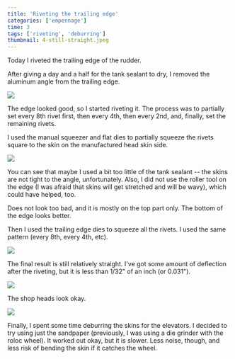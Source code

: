 ```yaml
---
title: 'Riveting the trailing edge'
categories: ['empennage']
time: 3
tags: ['riveting', 'deburring']
thumbnail: 4-still-straight.jpeg
---
```


Today I riveted the trailing edge of the rudder.

<!-- more -->

After giving a day and a half for the tank sealant to dry, I removed the aluminum angle from the trailing edge.

![](0-angle-removed.jpeg)

The edge looked good, so I started riveting it. The process was to partially set every 8th rivet first, then every 4th, then every 2nd, and, finally, set the remaining rivets.

I used the manual squeezer and flat dies to partially squeeze the rivets square to the skin on the manufactured head skin side.

![](2-partially-set-rivets.jpeg)

You can see that maybe I used a bit too little of the tank sealant -- the skins are not tight to the angle, unfortunately. Also, I did not use the roller tool on the edge (I was afraid that skins will get stretched and will be wavy), which could have helped, too.

Does not look too bad, and it is mostly on the top part only. The bottom of the edge looks better. 

Then I used the trailing edge dies to squeeze all the rivets. I used the same pattern (every 8th, every 4th, etc).

![](3-trailing-edge-dies.jpeg)

The final result is still relatively straight. I've got some amount of deflection after the riveting, but it is less than 1/32" of an inch (or 0.031").

![](4-still-straight.jpeg)

The shop heads look okay.  

![](5-shop-heads.jpeg)

Finally, I spent some time deburring the skins for the elevators. I decided to try using just the sandpaper (previously, I was using a die grinder with the roloc wheel). It worked out okay, but it is slower. Less noise, though, and less risk of bending the skin if it catches the wheel.